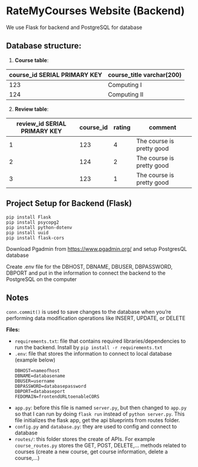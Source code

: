 # RateMyCourses Website (Backend)

We use Flask for backend and PostgreSQL for database

## Database structure:
1. **Course table**:

|course_id SERIAL PRIMARY KEY     | course_title varchar(200) |
|---------------------------------|---------------------------|
|              123                | Computing I               |
|              124                | Computing II              |

2. **Review table**:

|review_id SERIAL PRIMARY KEY     |  course_id  |  rating  |  comment                             |
|---------------------------------|-------------|----------|--------------------------------------|
|              1                  |     123     |    4     |   The course is pretty good          |
|              2                  |     124     |    2     |   The course is pretty good          |
|              3                  |     123     |    1     |   The course is pretty good          |

## Project Setup for Backend (Flask)
```
pip install Flask
pip install psycopg2
pip install python-dotenv
pip install uuid
pip install flask-cors
```
Download Pgadmin from https://www.pgadmin.org/ and setup PostgresQL database

Create .env file for the DBHOST, DBNAME, DBUSER, DBPASSWORD, DBPORT and put in the information to connect the backend to the PostgreSQL on the computer

## Notes
```conn.commit()``` is used to save changes to the database when you’re performing data modification operations like INSERT, UPDATE, or DELETE

**Files:**
- ```requirements.txt```: file that contains required libraries/dependencies to run the backend. Install by ```pip install -r requirements.txt```
- ```.env```: file that stores the information to connect to local database (example below)
    ```
    DBHOST=nameofhost
    DBNAME=databasename
    DBUSER=username
    DBPASSWORD=databasepassword
    DBPORT=databaseport
    FEDOMAIN=frontendURLtoenableCORS
    ```
- ```app.py```: before this file is named ```server.py```, but then changed to ```app.py``` so that I can run by doing ```flask run``` instead of ```python server.py```. This file initializes the flask app, get the api blueprints from routes folder.
- ```config.py``` and ```database.py```: they are used to config and connect to database
- ```routes/```: this folder stores the create of APIs. For example ```course_routes.py``` stores the GET, POST, DELETE,... methods related to courses (create a new course, get course information, delete a course,...)


